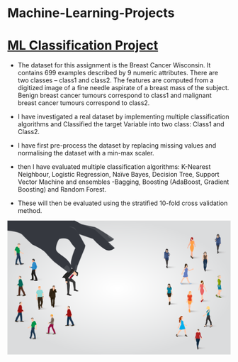 # Machine-Learning-Projects

# [ML Classification Project](https://github.com/shubhamsrivastava951/Machine-Learning-Projects/blob/main/ML_Classification.py)

* The dataset for this assignment is the Breast Cancer Wisconsin. It contains 699 examples described by 9 numeric attributes. There are two classes – class1 and class2. The features are computed from a digitized image of a fine needle aspirate of a breast mass of the subject. Benign breast cancer tumours correspond to class1 and malignant breast cancer tumours correspond to class2. 

* I have investigated a real dataset by implementing multiple classification algorithms and Classified the target Variable into two class: Class1 and Class2. 
* I have first pre-process the dataset by replacing missing values and normalising the dataset with a min-max  scaler. 
* then I have evaluated  multiple  classification  algorithms:  K-Nearest  Neighbour,  Logistic Regression,  Naïve  Bayes,  Decision  Tree,  Support  Vector  Machine  and  ensembles  -Bagging,  Boosting  (AdaBoost, Gradient Boosting) and Random Forest.
* These will then be evaluated  using the stratified 10-fold cross validation method. 

![](/Images/Classificatio.png)


